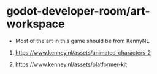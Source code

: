 # godot-developer-room/art-workspace

- Most of the art in this game should be from KennyNL

1. https://www.kenney.nl/assets/animated-characters-2

2. https://www.kenney.nl/assets/platformer-kit